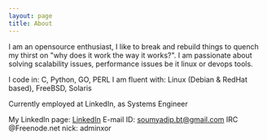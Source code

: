 ```yaml
---
layout: page
title: About
---
```


I am an opensource enthusiast, I like to break and rebuild things to quench my thirst on "why does it work the way it works?". I am passionate about solving scalability issues, performance issues be it linux or devops tools.

I code in: C, Python, GO, PERL 
I am fluent with: Linux (Debian & RedHat based), FreeBSD, Solaris

Currently employed at LinkedIn, as Systems Engineer

My LinkedIn page: [LinkedIn](https://in.linkedin.com/in/soumyadipdm)
E-mail ID: soumyadip.bt@gmail.com
IRC @Freenode.net nick: adminxor
